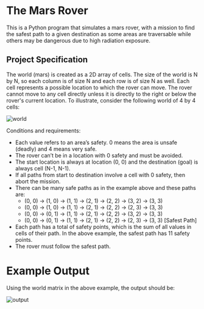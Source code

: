 # The Mars Rover

This is a Python program that simulates a mars rover, with a mission to find the safest path to a given destination as some areas are traversable while others may be dangerous due to high radiation exposure.

## Project Specification

The world (mars) is created as a 2D array of cells. The size of the world is N by N, so each column is of size N and each row is of size N as well. 
Each cell represents a possible location to which the rover can move. The rover cannot move to any cell directly unless it is directly to the right 
or below the rover's current location. To illustrate, consider the following world of 4 by 4 cells:

![world](https://user-images.githubusercontent.com/105037989/167957976-f5202417-5594-4af6-a2f1-1e405844ac01.png)


Conditions and requirements:
* Each value refers to an area’s safety. 0 means the area is unsafe (deadly) and 4 means very safe.
* The rover can’t be in a location with 0 safety and must be avoided.
* The start location is always at location (0, 0) and the destination (goal) is always cell (N-1, N-1).
* If all paths from start to destination involve a cell with 0 safety, then abort the mission.
* There can be many safe paths as in the example above and these paths are: 
    * (0, 0) -> (1, 0) -> (1, 1) -> (2, 1) -> (2, 2) -> (3, 2) -> (3, 3)
    * (0, 0) -> (1, 0) -> (1, 1) -> (2, 1) -> (2, 2) -> (2, 3) -> (3, 3)
    * (0, 0) -> (0, 1) -> (1, 1) -> (2, 1) -> (2, 2) -> (3, 2) -> (3, 3)
    * (0, 0) -> (0, 1) -> (1, 1) -> (2, 1) -> (2, 2) -> (2, 3) -> (3, 3)   [Safest Path]
* Each path has a total of safety points, which is the sum of all values in cells of their path. In the above example, the safest path has 11 safety points.
* The rover must follow the safest path.

# Example Output
Using the world matrix in the above example, the output should be:

![output](https://user-images.githubusercontent.com/105037989/167957925-ebd1d2ff-9529-4a66-a34f-11a660fa1e17.png)



